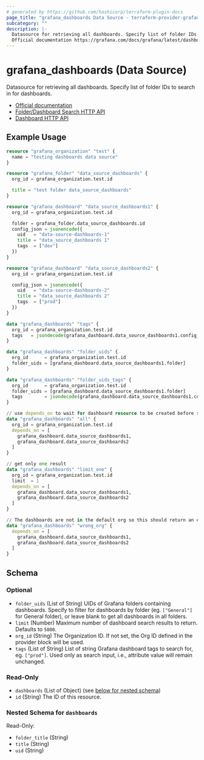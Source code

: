 ```yaml
---
# generated by https://github.com/hashicorp/terraform-plugin-docs
page_title: "grafana_dashboards Data Source - terraform-provider-grafana"
subcategory: ""
description: |-
  Datasource for retrieving all dashboards. Specify list of folder IDs to search in for dashboards.
  Official documentation https://grafana.com/docs/grafana/latest/dashboards/Folder/Dashboard Search HTTP API https://grafana.com/docs/grafana/latest/developers/http_api/folder_dashboard_search/Dashboard HTTP API https://grafana.com/docs/grafana/latest/developers/http_api/dashboard/
---
```


# grafana_dashboards (Data Source)

Datasource for retrieving all dashboards. Specify list of folder IDs to search in for dashboards.

* [Official documentation](https://grafana.com/docs/grafana/latest/dashboards/)
* [Folder/Dashboard Search HTTP API](https://grafana.com/docs/grafana/latest/developers/http_api/folder_dashboard_search/)
* [Dashboard HTTP API](https://grafana.com/docs/grafana/latest/developers/http_api/dashboard/)

## Example Usage

```terraform
resource "grafana_organization" "test" {
  name = "testing dashboards data source"
}

resource "grafana_folder" "data_source_dashboards" {
  org_id = grafana_organization.test.id

  title = "test folder data_source_dashboards"
}

resource "grafana_dashboard" "data_source_dashboards1" {
  org_id = grafana_organization.test.id

  folder = grafana_folder.data_source_dashboards.id
  config_json = jsonencode({
    uid   = "data-source-dashboards-1"
    title = "data_source_dashboards 1"
    tags  = ["dev"]
  })
}

resource "grafana_dashboard" "data_source_dashboards2" {
  org_id = grafana_organization.test.id

  config_json = jsonencode({
    uid   = "data-source-dashboards-2"
    title = "data_source_dashboards 2"
    tags  = ["prod"]
  })
}

data "grafana_dashboards" "tags" {
  org_id = grafana_organization.test.id
  tags   = jsondecode(grafana_dashboard.data_source_dashboards1.config_json)["tags"]
}

data "grafana_dashboards" "folder_uids" {
  org_id      = grafana_organization.test.id
  folder_uids = [grafana_dashboard.data_source_dashboards1.folder]
}

data "grafana_dashboards" "folder_uids_tags" {
  org_id      = grafana_organization.test.id
  folder_uids = [grafana_dashboard.data_source_dashboards1.folder]
  tags        = jsondecode(grafana_dashboard.data_source_dashboards1.config_json)["tags"]
}

// use depends_on to wait for dashboard resource to be created before searching
data "grafana_dashboards" "all" {
  org_id = grafana_organization.test.id
  depends_on = [
    grafana_dashboard.data_source_dashboards1,
    grafana_dashboard.data_source_dashboards2
  ]
}

// get only one result
data "grafana_dashboards" "limit_one" {
  org_id = grafana_organization.test.id
  limit  = 1
  depends_on = [
    grafana_dashboard.data_source_dashboards1,
    grafana_dashboard.data_source_dashboards2
  ]
}

// The dashboards are not in the default org so this should return an empty list
data "grafana_dashboards" "wrong_org" {
  depends_on = [
    grafana_dashboard.data_source_dashboards1,
    grafana_dashboard.data_source_dashboards2
  ]
}
```

<!-- schema generated by tfplugindocs -->
## Schema

### Optional

- `folder_uids` (List of String) UIDs of Grafana folders containing dashboards. Specify to filter for dashboards by folder (eg. `["General"]` for General folder), or leave blank to get all dashboards in all folders.
- `limit` (Number) Maximum number of dashboard search results to return. Defaults to `5000`.
- `org_id` (String) The Organization ID. If not set, the Org ID defined in the provider block will be used.
- `tags` (List of String) List of string Grafana dashboard tags to search for, eg. `["prod"]`. Used only as search input, i.e., attribute value will remain unchanged.

### Read-Only

- `dashboards` (List of Object) (see [below for nested schema](#nestedatt--dashboards))
- `id` (String) The ID of this resource.

<a id="nestedatt--dashboards"></a>
### Nested Schema for `dashboards`

Read-Only:

- `folder_title` (String)
- `title` (String)
- `uid` (String)
